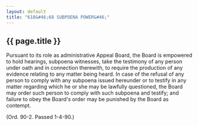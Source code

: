 ```yaml
---
layout: default 
title: "618&#46;68 SUBPOENA POWER&#46;"
---
```


{{ page.title }}
----------------

Pursuant to its role as administrative Appeal Board, the Board is
empowered to hold hearings, subpoena witnesses, take the testimony of
any person under oath and in connection therewith, to require the
production of any evidence relating to any matter being heard. In case
of the refusal of any person to comply with any subpoena issued
hereunder or to testify in any matter regarding which he or she may be
lawfully questioned, the Board may order such person to comply with such
subpoena and testify; and failure to obey the Board's order may be
punished by the Board as contempt.

(Ord. 90-2. Passed 1-4-90.)
